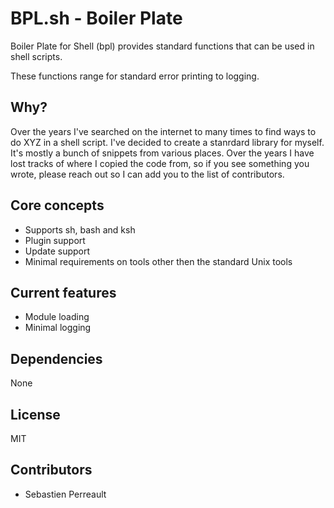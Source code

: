 BPL.sh - Boiler Plate
==============

Boiler Plate for Shell (bpl) provides standard functions that can be used in 
shell scripts.

These functions range for standard error printing to logging.

Why?
----

Over the years I've searched on the internet to many times to find ways to do XYZ in a shell script. I've decided to create a stanrdard library for myself. It's mostly a bunch of snippets from various places. Over the years I have lost tracks of where I copied the code from, so if you see something you wrote, please reach out so I can add you to the list of contributors.

Core concepts
-------------
 - Supports sh, bash and ksh
 - Plugin support
 - Update support
 - Minimal requirements on tools other then the standard Unix tools

Current features
----------------

 - Module loading
 - Minimal logging

Dependencies
------------

None

License
-------

MIT

Contributors
------------

 - Sebastien Perreault
